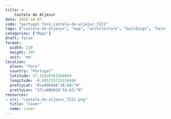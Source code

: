 ```yaml
---
title: > 
    Castelo de Aljezur
date: 2018-10-07
code: "portugal_faro_castelo-de-aljezur_7221"
tags: ["castelo-de-aljezur", "map", "architecture", "buildings", "Faro", "Portugal"]
categories: ["Maps"]
draft: false
format:
  width: 210
  height: 297
  unit: 'mm'
location:
  place: "Faro"
  country: "Portugal"
  latitude: 37.31628361566644
  longitude: -8.805235725334484
  prettyLat: "8\u00b048'18.84\"W"
  prettyLon: "37\u00b018'58.62\"N"
resources:
- src: "castelo-de-aljezur_7221.png"
  title: "Cover"
  name: cover
---
```

